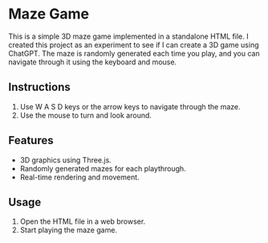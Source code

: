# Maze Game

This is a simple 3D maze game implemented in a standalone HTML file. I created this project as an experiment to see if I can create a 3D game using ChatGPT. The maze is randomly generated each time you play, and you can navigate through it using the keyboard and mouse.

## Instructions

1. Use W A S D keys or the arrow keys to navigate through the maze.
2. Use the mouse to turn and look around.

## Features

- 3D graphics using Three.js.
- Randomly generated mazes for each playthrough.
- Real-time rendering and movement.

## Usage

1. Open the HTML file in a web browser.
2. Start playing the maze game.
